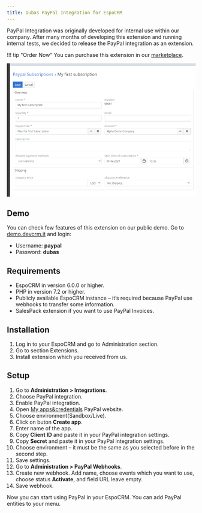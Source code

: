 ```yaml
---
title: Dubas PayPal Integration for EspoCRM
---
```


PayPal Integration was originally developed for internal use within our company. After many months of developing this extension and running internal tests, we decided to release the PayPal integration as an extension.

!!! tip "Order Now"
    You can purchase this extension in our [marketplace](https://devcrm.it/product/paypal/).

![PayPal](../../images/paypal.png)

## Demo

You can check few features of this extension on our public demo. Go to [demo.devcrm.it](https://demo.devcrm.it) and login:

- Username: **paypal**
- Password: **dubas**

## Requirements

- EspoCRM in version 6.0.0 or higher.
- PHP in version 7.2 or higher.
- Publicly available EspoCRM instance – it’s required because PayPal use webhooks to transfer some information.
- SalesPack extension if you want to use PayPal Invoices.

## Installation

1. Log in to your EspoCRM and go to Administration section.
2. Go to section Extensions.
3. Install extension which you received from us.

## Setup

1. Go to **Administration > Integrations**.
2. Choose PayPal integration.
3. Enable PayPal integration.
4. Open [My apps&credentials](https://developer.paypal.com/developer/applications) PayPal website.
5. Choose environment(Sandbox/Live).
6. Click on buton **Create app**.
7. Enter name of the app.
8. Copy **Client ID** and paste it in your PayPal integration settings.
9. Copy **Secret** and paste it in your PayPal integration settings.
10. Choose environment – it must be the same as you selected before in the second step.
11. Save settings.
12. Go to **Administration > PayPal Webhooks**.
13. Create new webhook. Add name, choose events which you want to use, choose status **Activate**, and field URL leave empty.
14. Save webhook.

Now you can start using PayPal in your EspoCRM. You can add PayPal entities to your menu.
